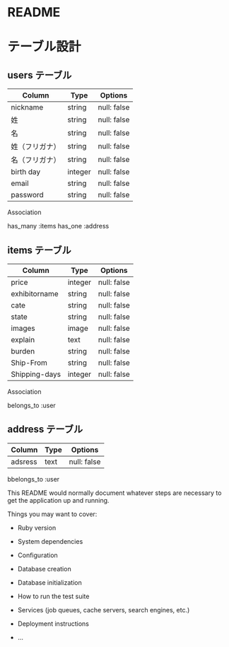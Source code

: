 # README

# テーブル設計

## users テーブル

| Column     | Type   | Options     |
| ----------- | ------| ------------ |
| nickname   | string | null: false |
| 姓          | string | null: false |
| 名          | string | null: false | 
| 姓（フリガナ）| string | null: false |
| 名（フリガナ）| string | null: false |
| birth day   | integer| null: false |
| email       | string | null: false |
| password    | string | null: false |

 
 
 
 
 
  Association

 has_many :items
 has_one :address
 

## items テーブル

| Column          | Type   | Options     |
| --------------- | ------ | ----------- |
| price           | integer| null: false |
| exhibitorname   | string | null: false |
| cate            | string | null: false |
| state           | string | null: false |
| images          | image  | null: false |
| explain         | text   | null: false |
| burden          | string | null: false |
| Ship-From       | string | null: false |
| Shipping-days   | integer| null: false 
  Association

belongs_to :user

## address テーブル

| Column          | Type   | Options     |
| --------------- | ------ | ----------- |
| adsress         | text   | null: false |


bbelongs_to :user















This README would normally document whatever steps are necessary to get the
application up and running.

Things you may want to cover:

* Ruby version

* System dependencies

* Configuration

* Database creation

* Database initialization

* How to run the test suite

* Services (job queues, cache servers, search engines, etc.)

* Deployment instructions

* ...
